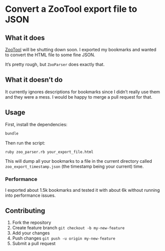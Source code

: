 # Convert a ZooTool export file to JSON

## What it does

[ZooTool][zt] will be shutting down soon. I exported my
bookmarks and wanted to convert the HTML file to some fine JSON.
  
  [zt]: http://zootool.com

It’s pretty rough, but `ZooParser` does exactly that.

## What it doesn’t do

It currently ignores descriptions for bookmarks since I didn’t
really use them and they were a mess. I would be happy to merge a
pull request for that.

## Usage

First, install the dependencies:

```bash
bundle
```

Then run the script:

```bash
ruby zoo_parser.rb your_export_file.html
```

This will dump all your bookmarks to a file in the current directory
called `zoo_export_timestamp.json` (the timestamp being your current)
time.

### Performance

I exported about 1.5k bookmarks and tested it with about 6k without
running into performance issues.

## Contributing

1. Fork the repository
2. Create feature branch `git checkout -b my-new-feature`
3. Add your changes
4. Push changes `git push -u origin my-new-feature`
5. Submit a pull request